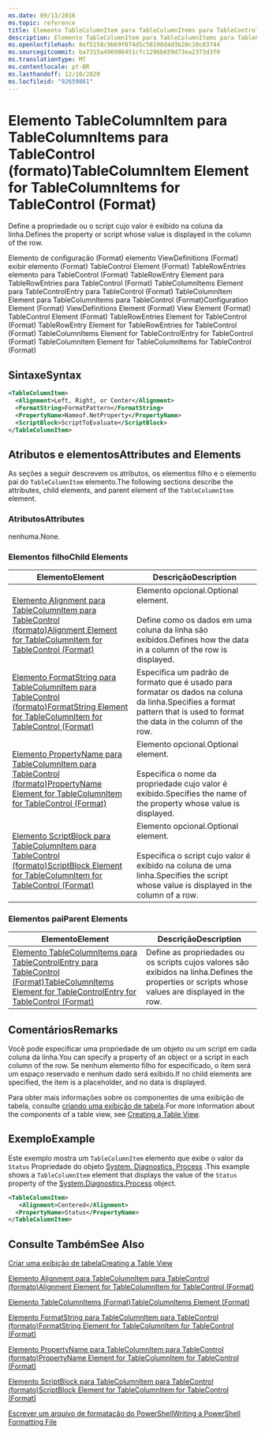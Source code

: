 ```yaml
---
ms.date: 09/13/2016
ms.topic: reference
title: Elemento TableColumnItem para TableColumnItems para TableControl (formato)
description: Elemento TableColumnItem para TableColumnItems para TableControl (formato)
ms.openlocfilehash: 8ef5158c9bb9f074d5c58190d4d3b20c10c83744
ms.sourcegitcommit: ba7315a496986451cfc1296b659d73ea2373d3f0
ms.translationtype: MT
ms.contentlocale: pt-BR
ms.lasthandoff: 12/10/2020
ms.locfileid: "92659861"
---
```

# <a name="tablecolumnitem-element-for-tablecolumnitems-for-tablecontrol-format"></a><span data-ttu-id="bfed6-103">Elemento TableColumnItem para TableColumnItems para TableControl (formato)</span><span class="sxs-lookup"><span data-stu-id="bfed6-103">TableColumnItem Element for TableColumnItems for TableControl (Format)</span></span>

<span data-ttu-id="bfed6-104">Define a propriedade ou o script cujo valor é exibido na coluna da linha.</span><span class="sxs-lookup"><span data-stu-id="bfed6-104">Defines the property or script whose value is displayed in the column of the row.</span></span>

<span data-ttu-id="bfed6-105">Elemento de configuração (Format) elemento ViewDefinitions (Format) exibir elemento (Format) TableControl Element (Format) TableRowEntries elemento para TableControl (Format) TableRowEntry Element para TableRowEntries para TableControl (Format) TableColumnItems Element para TableControlEntry para TableControl (Format) TableColumnItem Element para TableColumnItems para TableControl (Format)</span><span class="sxs-lookup"><span data-stu-id="bfed6-105">Configuration Element (Format) ViewDefinitions Element (Format) View Element (Format) TableControl Element (Format) TableRowEntries Element for TableControl (Format) TableRowEntry Element for TableRowEntries for TableControl (Format) TableColumnItems Element for TableControlEntry for TableControl (Format) TableColumnItem Element for TableColumnItems for TableControl (Format)</span></span>

## <a name="syntax"></a><span data-ttu-id="bfed6-106">Sintaxe</span><span class="sxs-lookup"><span data-stu-id="bfed6-106">Syntax</span></span>

```xml
<TableColumnItem>
  <Alignment>Left, Right, or Center</Alignment>
  <FormatString>FormatPattern</FormatString>
  <PropertyName>Nameof.NetProperty</PropertyName>
  <ScriptBlock>ScriptToEvaluate</ScriptBlock>
</TableColumnItem>
```

## <a name="attributes-and-elements"></a><span data-ttu-id="bfed6-107">Atributos e elementos</span><span class="sxs-lookup"><span data-stu-id="bfed6-107">Attributes and Elements</span></span>

<span data-ttu-id="bfed6-108">As seções a seguir descrevem os atributos, os elementos filho e o elemento pai do `TableColumnItem` elemento.</span><span class="sxs-lookup"><span data-stu-id="bfed6-108">The following sections describe the attributes, child elements, and parent element of the `TableColumnItem` element.</span></span>

### <a name="attributes"></a><span data-ttu-id="bfed6-109">Atributos</span><span class="sxs-lookup"><span data-stu-id="bfed6-109">Attributes</span></span>

<span data-ttu-id="bfed6-110">nenhuma.</span><span class="sxs-lookup"><span data-stu-id="bfed6-110">None.</span></span>

### <a name="child-elements"></a><span data-ttu-id="bfed6-111">Elementos filho</span><span class="sxs-lookup"><span data-stu-id="bfed6-111">Child Elements</span></span>

|<span data-ttu-id="bfed6-112">Elemento</span><span class="sxs-lookup"><span data-stu-id="bfed6-112">Element</span></span>|<span data-ttu-id="bfed6-113">Descrição</span><span class="sxs-lookup"><span data-stu-id="bfed6-113">Description</span></span>|
|-------------|-----------------|
|[<span data-ttu-id="bfed6-114">Elemento Alignment para TableColumnItem para TableControl (formato)</span><span class="sxs-lookup"><span data-stu-id="bfed6-114">Alignment Element for TableColumnItem for TableControl (Format)</span></span>](./alignment-element-for-tablecolumnitem-for-tablecontrol-format.md)|<span data-ttu-id="bfed6-115">Elemento opcional.</span><span class="sxs-lookup"><span data-stu-id="bfed6-115">Optional element.</span></span><br /><br /> <span data-ttu-id="bfed6-116">Define como os dados em uma coluna da linha são exibidos.</span><span class="sxs-lookup"><span data-stu-id="bfed6-116">Defines how the data in a column of the row is displayed.</span></span>|
|[<span data-ttu-id="bfed6-117">Elemento FormatString para TableColumnItem para TableControl (formato)</span><span class="sxs-lookup"><span data-stu-id="bfed6-117">FormatString Element for TableColumnItem for TableControl (Format)</span></span>](./formatstring-element-for-tablecolumnitem-for-tablecontrol-format.md)|<span data-ttu-id="bfed6-118">Especifica um padrão de formato que é usado para formatar os dados na coluna da linha.</span><span class="sxs-lookup"><span data-stu-id="bfed6-118">Specifies a format pattern that is used to format the data in the column of the row.</span></span>|
|[<span data-ttu-id="bfed6-119">Elemento PropertyName para TableColumnItem para TableControl (formato)</span><span class="sxs-lookup"><span data-stu-id="bfed6-119">PropertyName Element for TableColumnItem for TableControl (Format)</span></span>](./propertyname-element-for-tablecolumnitem-for-tablecontrol-format.md)|<span data-ttu-id="bfed6-120">Elemento opcional.</span><span class="sxs-lookup"><span data-stu-id="bfed6-120">Optional element.</span></span><br /><br /> <span data-ttu-id="bfed6-121">Especifica o nome da propriedade cujo valor é exibido.</span><span class="sxs-lookup"><span data-stu-id="bfed6-121">Specifies the name of the property whose value is displayed.</span></span>|
|[<span data-ttu-id="bfed6-122">Elemento ScriptBlock para TableColumnItem para TableControl (formato)</span><span class="sxs-lookup"><span data-stu-id="bfed6-122">ScriptBlock Element for TableColumnItem for TableControl (Format)</span></span>](./scriptblock-element-for-tablecolumnitem-for-tablecontrol-format.md)|<span data-ttu-id="bfed6-123">Elemento opcional.</span><span class="sxs-lookup"><span data-stu-id="bfed6-123">Optional element.</span></span><br /><br /> <span data-ttu-id="bfed6-124">Especifica o script cujo valor é exibido na coluna de uma linha.</span><span class="sxs-lookup"><span data-stu-id="bfed6-124">Specifies the script whose value is displayed in the column of a row.</span></span>|

### <a name="parent-elements"></a><span data-ttu-id="bfed6-125">Elementos pai</span><span class="sxs-lookup"><span data-stu-id="bfed6-125">Parent Elements</span></span>

|<span data-ttu-id="bfed6-126">Elemento</span><span class="sxs-lookup"><span data-stu-id="bfed6-126">Element</span></span>|<span data-ttu-id="bfed6-127">Descrição</span><span class="sxs-lookup"><span data-stu-id="bfed6-127">Description</span></span>|
|-------------|-----------------|
|[<span data-ttu-id="bfed6-128">Elemento TableColumnItems para TableControlEntry para TableControl (Format)</span><span class="sxs-lookup"><span data-stu-id="bfed6-128">TableColumnItems Element for TableControlEntry for TableControl (Format)</span></span>](./tablecolumnitems-element-for-tablerowentry-for-tablecontrol-format.md)|<span data-ttu-id="bfed6-129">Define as propriedades ou os scripts cujos valores são exibidos na linha.</span><span class="sxs-lookup"><span data-stu-id="bfed6-129">Defines the properties or scripts whose values are displayed in the row.</span></span>|

## <a name="remarks"></a><span data-ttu-id="bfed6-130">Comentários</span><span class="sxs-lookup"><span data-stu-id="bfed6-130">Remarks</span></span>

<span data-ttu-id="bfed6-131">Você pode especificar uma propriedade de um objeto ou um script em cada coluna da linha.</span><span class="sxs-lookup"><span data-stu-id="bfed6-131">You can specify a property of an object or a script in each column of the row.</span></span> <span data-ttu-id="bfed6-132">Se nenhum elemento filho for especificado, o item será um espaço reservado e nenhum dado será exibido.</span><span class="sxs-lookup"><span data-stu-id="bfed6-132">If no child elements are specified, the item is a placeholder, and no data is displayed.</span></span>

<span data-ttu-id="bfed6-133">Para obter mais informações sobre os componentes de uma exibição de tabela, consulte [criando uma exibição de tabela](./creating-a-table-view.md).</span><span class="sxs-lookup"><span data-stu-id="bfed6-133">For more information about the components of a table view, see [Creating a Table View](./creating-a-table-view.md).</span></span>

## <a name="example"></a><span data-ttu-id="bfed6-134">Exemplo</span><span class="sxs-lookup"><span data-stu-id="bfed6-134">Example</span></span>

<span data-ttu-id="bfed6-135">Este exemplo mostra um `TableColumnItem` elemento que exibe o valor da `Status` Propriedade do objeto [System. Diagnostics. Process](/dotnet/api/System.Diagnostics.Process) .</span><span class="sxs-lookup"><span data-stu-id="bfed6-135">This example shows a `TableColumnItem` element that displays the value of the `Status` property of the [System.Diagnostics.Process](/dotnet/api/System.Diagnostics.Process) object.</span></span>

```xml
<TableColumnItem>
   <Alignment>Centered</Alignment>
  <PropertyName>Status</PropertyName>
</TableColumnItem>

```

## <a name="see-also"></a><span data-ttu-id="bfed6-136">Consulte Também</span><span class="sxs-lookup"><span data-stu-id="bfed6-136">See Also</span></span>

[<span data-ttu-id="bfed6-137">Criar uma exibição de tabela</span><span class="sxs-lookup"><span data-stu-id="bfed6-137">Creating a Table View</span></span>](./creating-a-table-view.md)

[<span data-ttu-id="bfed6-138">Elemento Alignment para TableColumnItem para TableControl (formato)</span><span class="sxs-lookup"><span data-stu-id="bfed6-138">Alignment Element for TableColumnItem for TableControl (Format)</span></span>](./alignment-element-for-tablecolumnitem-for-tablecontrol-format.md)

[<span data-ttu-id="bfed6-139">Elemento TableColumnItems (Format)</span><span class="sxs-lookup"><span data-stu-id="bfed6-139">TableColumnItems Element (Format)</span></span>](./tablecolumnitems-element-for-tablerowentry-for-tablecontrol-format.md)

[<span data-ttu-id="bfed6-140">Elemento FormatString para TableColumnItem para TableControl (formato)</span><span class="sxs-lookup"><span data-stu-id="bfed6-140">FormatString Element for TableColumnItem for TableControl (Format)</span></span>](./formatstring-element-for-tablecolumnitem-for-tablecontrol-format.md)

[<span data-ttu-id="bfed6-141">Elemento PropertyName para TableColumnItem para TableControl (formato)</span><span class="sxs-lookup"><span data-stu-id="bfed6-141">PropertyName Element for TableColumnItem for TableControl (Format)</span></span>](./propertyname-element-for-tablecolumnitem-for-tablecontrol-format.md)

[<span data-ttu-id="bfed6-142">Elemento ScriptBlock para TableColumnItem para TableControl (formato)</span><span class="sxs-lookup"><span data-stu-id="bfed6-142">ScriptBlock Element for TableColumnItem for TableControl (Format)</span></span>](./scriptblock-element-for-tablecolumnitem-for-tablecontrol-format.md)

[<span data-ttu-id="bfed6-143">Escrever um arquivo de formatação do PowerShell</span><span class="sxs-lookup"><span data-stu-id="bfed6-143">Writing a PowerShell Formatting File</span></span>](./writing-a-powershell-formatting-file.md)
